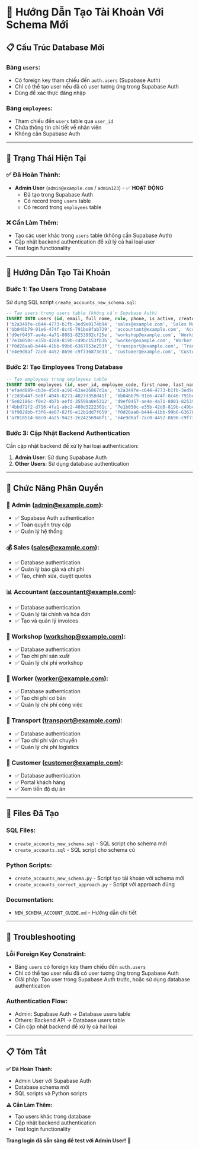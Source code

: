 # 🎯 Hướng Dẫn Tạo Tài Khoản Với Schema Mới

## 📋 Cấu Trúc Database Mới

### **Bảng `users`:**
- Có foreign key tham chiếu đến `auth.users` (Supabase Auth)
- Chỉ có thể tạo user nếu đã có user tương ứng trong Supabase Auth
- Dùng để xác thực đăng nhập

### **Bảng `employees`:**
- Tham chiếu đến `users` table qua `user_id`
- Chứa thông tin chi tiết về nhân viên
- Không cần Supabase Auth

---

## 🚀 Trạng Thái Hiện Tại

### **✅ Đã Hoàn Thành:**
- **Admin User** (`admin@example.com` / `admin123`) - ✅ **HOẠT ĐỘNG**
  - Đã tạo trong Supabase Auth
  - Có record trong `users` table
  - Có record trong `employees` table

### **❌ Cần Làm Thêm:**
- Tạo các user khác trong `users` table (không cần Supabase Auth)
- Cập nhật backend authentication để xử lý cả hai loại user
- Test login functionality

---

## 🔧 Hướng Dẫn Tạo Tài Khoản

### **Bước 1: Tạo Users Trong Database**

Sử dụng SQL script `create_accounts_new_schema.sql`:

```sql
-- Tạo users trong users table (không cần Supabase Auth)
INSERT INTO users (id, email, full_name, role, phone, is_active, created_at, updated_at) VALUES
('b2a349fe-c644-4773-b1fb-3ed9e0174b94', 'sales@example.com', 'Sales Manager', 'employee', '0123456790', true, now(), now()),
('bb046b79-91e6-474f-8c46-791be8fab729', 'accountant@example.com', 'Accountant', 'employee', '0123456791', true, now(), now()),
('d9ef0457-ae4e-4a71-8081-8253992cf25e', 'workshop@example.com', 'Workshop Employee', 'workshop_employee', '0123456792', true, now(), now()),
('7e1b050c-e35b-42d8-819b-c49bc153fb3b', 'worker@example.com', 'Worker', 'employee', '0123456793', true, now(), now()),
('f0d26aa8-b444-41bb-99b6-6367853e253f', 'transport@example.com', 'Transport', 'employee', '0123456794', true, now(), now()),
('e4e9d8af-7ac0-4452-8696-c9f736873e33', 'customer@example.com', 'Customer', 'employee', '0123456795', true, now(), now());
```

### **Bước 2: Tạo Employees Trong Database**

```sql
-- Tạo employees trong employees table
INSERT INTO employees (id, user_id, employee_code, first_name, last_name, email, phone, hire_date, status, created_at, updated_at) VALUES
('efa4d889-cb3e-45d0-a198-63ae26867d1a', 'b2a349fe-c644-4773-b1fb-3ed9e0174b94', 'EMP002', 'Sales', 'Manager', 'sales@example.com', '0123456790', '2024-01-01', 'active', now(), now()),
('c2d3b44f-5e0f-4046-8271-4027d358d41f', 'bb046b79-91e6-474f-8c46-791be8fab729', 'EMP003', 'Accountant', 'User', 'accountant@example.com', '0123456791', '2024-01-01', 'active', now(), now()),
('5e02186c-f0e2-4b7b-aefd-35598a0e5312', 'd9ef0457-ae4e-4a71-8081-8253992cf25e', 'EMP004', 'Workshop', 'Employee', 'workshop@example.com', '0123456792', '2024-01-01', 'active', now(), now()),
('4bbd71f2-d716-4fa1-abc2-480d3222301c', '7e1b050c-e35b-42d8-819b-c49bc153fb3b', 'EMP005', 'Worker', 'User', 'worker@example.com', '0123456793', '2024-01-01', 'active', now(), now()),
('6f9829bb-f3f6-4e07-82f0-e12b1dd7f659', 'f0d26aa8-b444-41bb-99b6-6367853e253f', 'EMP006', 'Transport', 'User', 'transport@example.com', '0123456794', '2024-01-01', 'active', now(), now()),
('a7018514-68c0-4a25-9423-2e24256946f1', 'e4e9d8af-7ac0-4452-8696-c9f736873e33', 'EMP007', 'Customer', 'User', 'customer@example.com', '0123456795', '2024-01-01', 'active', now(), now());
```

### **Bước 3: Cập Nhật Backend Authentication**

Cần cập nhật backend để xử lý hai loại authentication:

1. **Admin User**: Sử dụng Supabase Auth
2. **Other Users**: Sử dụng database authentication

---

## 🎯 Chức Năng Phân Quyền

### **👑 Admin (admin@example.com):**
- ✅ Supabase Auth authentication
- ✅ Toàn quyền truy cập
- ✅ Quản lý hệ thống

### **💰 Sales (sales@example.com):**
- ✅ Database authentication
- ✅ Quản lý báo giá và chi phí
- ✅ Tạo, chỉnh sửa, duyệt quotes

### **📊 Accountant (accountant@example.com):**
- ✅ Database authentication
- ✅ Quản lý tài chính và hóa đơn
- ✅ Tạo và quản lý invoices

### **🔧 Workshop (workshop@example.com):**
- ✅ Database authentication
- ✅ Tạo chi phí sản xuất
- ✅ Quản lý chi phí workshop

### **👷 Worker (worker@example.com):**
- ✅ Database authentication
- ✅ Tạo chi phí cơ bản
- ✅ Quản lý chi phí công việc

### **🚚 Transport (transport@example.com):**
- ✅ Database authentication
- ✅ Tạo chi phí vận chuyển
- ✅ Quản lý chi phí logistics

### **👥 Customer (customer@example.com):**
- ✅ Database authentication
- ✅ Portal khách hàng
- ✅ Xem tiến độ dự án

---

## 📁 Files Đã Tạo

### **SQL Files:**
- `create_accounts_new_schema.sql` - SQL script cho schema mới
- `create_accounts.sql` - SQL script cho schema cũ

### **Python Scripts:**
- `create_accounts_new_schema.py` - Script tạo tài khoản với schema mới
- `create_accounts_correct_approach.py` - Script với approach đúng

### **Documentation:**
- `NEW_SCHEMA_ACCOUNT_GUIDE.md` - Hướng dẫn chi tiết

---

## 🔧 Troubleshooting

### **Lỗi Foreign Key Constraint:**
- Bảng `users` có foreign key tham chiếu đến `auth.users`
- Chỉ có thể tạo user nếu đã có user tương ứng trong Supabase Auth
- Giải pháp: Tạo user trong Supabase Auth trước, hoặc sử dụng database authentication

### **Authentication Flow:**
- Admin: Supabase Auth → Database users table
- Others: Backend API → Database users table
- Cần cập nhật backend để xử lý cả hai loại

---

## 📋 Tóm Tắt

**✅ Đã Hoàn Thành:**
- Admin User với Supabase Auth
- Database schema mới
- SQL scripts và Python scripts

**⚠️ Cần Làm Thêm:**
- Tạo users khác trong database
- Cập nhật backend authentication
- Test login functionality

**Trang login đã sẵn sàng để test với Admin User!** 🚀
